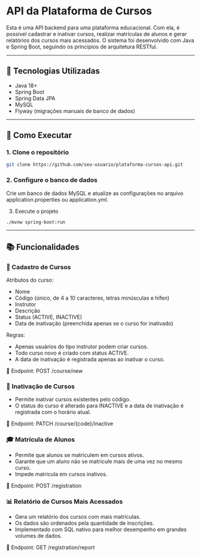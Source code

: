 # API da Plataforma de Cursos

Esta é uma API backend para uma plataforma educacional. Com ela, é possível cadastrar e inativar cursos, realizar matrículas de alunos e gerar relatórios dos cursos mais acessados. O sistema foi desenvolvido com Java e Spring Boot, seguindo os princípios de arquitetura RESTful.

---

## 🧰 Tecnologias Utilizadas

- Java 18+
- Spring Boot
- Spring Data JPA
- MySQL
- Flyway (migrações manuais de banco de dados)

---

## 🚀 Como Executar

### 1. Clone o repositório
```bash
git clone https://github.com/seu-usuario/plataforma-cursos-api.git
```
### 2. Configure o banco de dados
Crie um banco de dados MySQL e atualize as configurações no arquivo application.properties ou application.yml.

3. Execute o projeto
```bash
./mvnw spring-boot:run
```

---

## 📚 Funcionalidades
### 📌 Cadastro de Cursos
Atributos do curso:
 - Nome
 - Código (único, de 4 a 10 caracteres, letras minúsculas e hífen)
 - Instrutor
 - Descrição
 - Status (ACTIVE, INACTIVE)
 - Data de inativação (preenchida apenas se o curso for inativado)

Regras:
- Apenas usuários do tipo instrutor podem criar cursos.
- Todo curso novo é criado com status ACTIVE.
- A data de inativação é registrada apenas ao inativar o curso.

📍 Endpoint: POST /course/new

### 🛑 Inativação de Cursos
- Permite inativar cursos existentes pelo código.
- O status do curso é alterado para INACTIVE e a data de inativação é registrada com o horário atual.

📍 Endpoint: PATCH /course/{code}/inactive

### 🎓 Matrícula de Alunos
- Permite que alunos se matriculem em cursos ativos.
- Garante que um aluno não se matricule mais de uma vez no mesmo curso.
- Impede matrícula em cursos inativos.

📍 Endpoint: POST /registration

### 📊 Relatório de Cursos Mais Acessados
- Gera um relatório dos cursos com mais matrículas.
- Os dados são ordenados pela quantidade de inscrições.
- Implementado com SQL nativo para melhor desempenho em grandes volumes de dados.

📍 Endpoint: GET /registration/report
